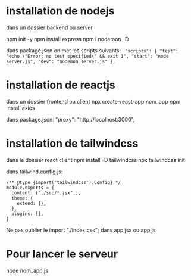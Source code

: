 # installation de nodejs
dans un dossier backend ou server

npm init -y
npm install express
npm i nodemon -D

dans package.json on met les scripts suivants:
    ```	
  "scripts": {
    "test": "echo \"Error: no test specified\" && exit 1",
    "start": "node server.js",
    "dev": "nodemon server.js"
  },
    ```
# installation de reactjs
dans un dossier frontend ou client
npx create-react-app nom_app
npm install axios

dans package.json:
  "proxy": "http://localhost:3000",


# installation de tailwindcss
dans le dossier react client
npm install -D tailwindcss
npx tailwindcss init

dans tailwind.config.js:
```
/** @type {import('tailwindcss').Config} */
module.exports = {
  content: ["./src/*.jsx",],
  theme: {
    extend: {},
  },
  plugins: [],
}
```
Ne pas oublier le import "./index.css"; dans app.jsx ou app.js

# Pour lancer le serveur
node nom_app.js


